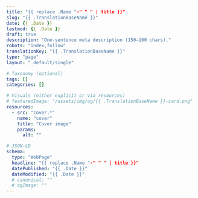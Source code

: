 ```yaml
---
title: "{{ replace .Name "-" " " | title }}"
slug: "{{ .TranslationBaseName }}"
date: {{ .Date }}
lastmod: {{ .Date }}
draft: true
description: "One-sentence meta description (150–160 chars)."
robots: "index,follow"
translationKey: "{{ .TranslationBaseName }}"
type: "page"
layout: "_default/single"

# Taxonomy (optional)
tags: []
categories: []

# Visuals (either explicit or via resources)
# featuredImage: "/assets/img/og/{{ .TranslationBaseName }}-card.png"
resources:
  - src: "cover.*"
    name: "cover"
    title: "Cover image"
    params:
      alt: ""

# JSON-LD
schema:
  type: "WebPage"
  headline: "{{ replace .Name "-" " " | title }}"
  datePublished: "{{ .Date }}"
  dateModified: "{{ .Date }}"
  # canonical: ""
  # ogImage: ""
---
```

<!-- Write your page content in Markdown below -->

